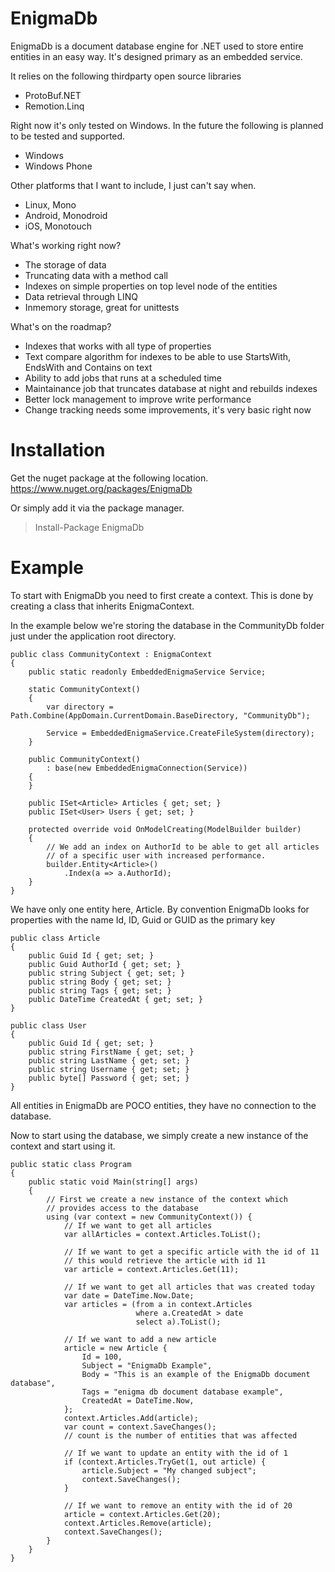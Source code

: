 EnigmaDb
========

EnigmaDb is a document database engine for .NET used to store entire entities in an easy way.
It's designed primary as an embedded service.

It relies on the following thirdparty open source libraries
- ProtoBuf.NET
- Remotion.Linq

Right now it's only tested on Windows. In the future the following is planned to be tested and supported.
- Windows
- Windows Phone

Other platforms that I want to include, I just can't say when.
- Linux, Mono
- Android, Monodroid
- iOS, Monotouch

What's working right now?
- The storage of data
- Truncating data with a method call
- Indexes on simple properties on top level node of the entities
- Data retrieval through LINQ
- Inmemory storage, great for unittests

What's on the roadmap?
- Indexes that works with all type of properties
- Text compare algorithm for indexes to be able to use StartsWith, EndsWith and Contains on text
- Ability to add jobs that runs at a scheduled time
- Maintainance job that truncates database at night and rebuilds indexes
- Better lock management to improve write performance
- Change tracking needs some improvements, it's very basic right now

Installation
============
Get the nuget package at the following location.
https://www.nuget.org/packages/EnigmaDb

Or simply add it via the package manager.
> Install-Package EnigmaDb

Example
=======
To start with EnigmaDb you need to first create a context. This is done by creating a class that inherits EnigmaContext.

In the example below we're storing the database in the CommunityDb folder just under the application root directory.

    public class CommunityContext : EnigmaContext
    {
        public static readonly EmbeddedEnigmaService Service;
    
        static CommunityContext()
        {
            var directory = Path.Combine(AppDomain.CurrentDomain.BaseDirectory, "CommunityDb");
    
            Service = EmbeddedEnigmaService.CreateFileSystem(directory);
        }
    
        public CommunityContext()
            : base(new EmbeddedEnigmaConnection(Service))
        {
        }
    
        public ISet<Article> Articles { get; set; }
        public ISet<User> Users { get; set; }
        
        protected override void OnModelCreating(ModelBuilder builder)
        {
            // We add an index on AuthorId to be able to get all articles
            // of a specific user with increased performance.
            builder.Entity<Article>()
                .Index(a => a.AuthorId);
        }
    }

We have only one entity here, Article.
By convention EnigmaDb looks for properties with the name Id, ID, Guid or GUID as the primary key

    public class Article
    {
        public Guid Id { get; set; }
        public Guid AuthorId { get; set; }
        public string Subject { get; set; }
        public string Body { get; set; }
        public string Tags { get; set; }
        public DateTime CreatedAt { get; set; }
    }
    
    public class User
    {
        public Guid Id { get; set; }
        public string FirstName { get; set; }
        public string LastName { get; set; }
        public string Username { get; set; }
        public byte[] Password { get; set; }
    }

All entities in EnigmaDb are POCO entities, they have no connection to the database.

Now to start using the database, we simply create a new instance of the context and start using it.

    public static class Program
    {
        public static void Main(string[] args)
        {
            // First we create a new instance of the context which
            // provides access to the database
            using (var context = new CommunityContext()) {
                // If we want to get all articles
                var allArticles = context.Articles.ToList();
                
                // If we want to get a specific article with the id of 11
                // this would retrieve the article with id 11
                var article = context.Articles.Get(11);
                
                // If we want to get all articles that was created today
                var date = DateTime.Now.Date;
                var articles = (from a in context.Articles
                                where a.CreatedAt > date
                                select a).ToList();
                
                // If we want to add a new article
                article = new Article {
                    Id = 100,
                    Subject = "EnigmaDb Example",
                    Body = "This is an example of the EnigmaDb document database",
                    Tags = "enigma db document database example",
                    CreatedAt = DateTime.Now,
                };
                context.Articles.Add(article);
                var count = context.SaveChanges();
                // count is the number of entities that was affected
                
                // If we want to update an entity with the id of 1
                if (context.Articles.TryGet(1, out article) {
                    article.Subject = "My changed subject";
                    context.SaveChanges();
                }
                
                // If we want to remove an entity with the id of 20
                article = context.Articles.Get(20);
                context.Articles.Remove(article);
                context.SaveChanges();
            }
        }
    }

